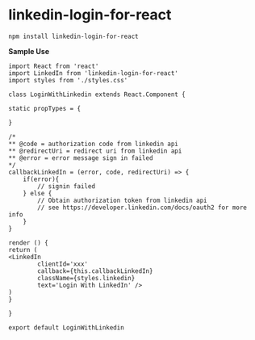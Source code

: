 # linkedin-login-for-react

    npm install linkedin-login-for-react

**Sample Use**

    import React from 'react'
    import LinkedIn from 'linkedin-login-for-react'
    import styles from './styles.css'

    class LoginWithLinkedin extends React.Component {

    static propTypes = {

    }

    /*
    ** @code = authorization code from linkedin api
    ** @redirectUri = redirect uri from linkedin api
    ** @error = error message sign in failed
    */
    callbackLinkedIn = (error, code, redirectUri) => {
        if(error){
            // signin failed
        } else {
            // Obtain authorization token from linkedin api
            // see https://developer.linkedin.com/docs/oauth2 for more info
        }
    }

    render () {
    return (
    <LinkedIn
            clientId='xxx'
            callback={this.callbackLinkedIn}
            className={styles.linkedin}
            text='Login With LinkedIn' />
    )
    }

    }

    export default LoginWithLinkedin
